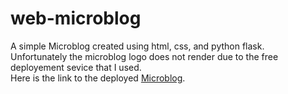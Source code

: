 # web-microblog
A simple Microblog created using html, css, and python flask. \
Unfortunately the microblog logo does not render due to the free deployement sevice that I used. \
Here is the link to the deployed [Microblog](https://flask-microblog-utz5.onrender.com/).
